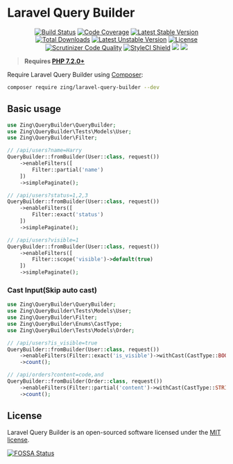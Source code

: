 # Laravel Query Builder

<p align="center">
<a href=""><img src="https://github.com/zingimmick/laravel-query-builder/workflows/tests/badge.svg" alt="Build Status"></a>
<a href="https://codecov.io/gh/zingimmick/laravel-query-builder"><img src="https://codecov.io/gh/zingimmick/laravel-query-builder/branch/master/graph/badge.svg" alt="Code Coverage" /></a>
<a href="https://packagist.org/packages/zing/laravel-query-builder"><img src="https://poser.pugx.org/zing/laravel-query-builder/v/stable.svg" alt="Latest Stable Version"></a>
<a href="https://packagist.org/packages/zing/laravel-query-builder"><img src="https://poser.pugx.org/zing/laravel-query-builder/downloads" alt="Total Downloads"></a>
<a href="https://packagist.org/packages/zing/laravel-query-builder"><img src="https://poser.pugx.org/zing/laravel-query-builder/v/unstable.svg" alt="Latest Unstable Version"></a>
<a href="https://packagist.org/packages/zing/laravel-query-builder"><img src="https://poser.pugx.org/zing/laravel-query-builder/license" alt="License"></a>
<a href="https://scrutinizer-ci.com/g/zingimmick/laravel-query-builder"><img src="https://scrutinizer-ci.com/g/zingimmick/laravel-query-builder/badges/quality-score.png" alt="Scrutinizer Code Quality"></a>
<a href="https://github.styleci.io/repos/255621279"><img src="https://github.styleci.io/repos/255621279/shield?branch=master" alt="StyleCI Shield"></a>
<a href="https://codeclimate.com/github/zingimmick/laravel-query-builder/maintainability"><img src="https://api.codeclimate.com/v1/badges/6bd3cbd5bd75b6ec5b2e/maintainability" /></a>
<a href="https://app.fossa.com/projects/git%2Bgithub.com%2Fzingimmick%2Flaravel-query-builder?ref=badge_shield" alt="FOSSA Status"><img src="https://app.fossa.com/api/projects/git%2Bgithub.com%2Fzingimmick%2Flaravel-query-builder.svg?type=shield"/></a>
</p>

> **Requires [PHP 7.2.0+](https://php.net/releases/)**

Require Laravel Query Builder using [Composer](https://getcomposer.org):

```bash
composer require zing/laravel-query-builder --dev
```

## Basic usage

```php
use Zing\QueryBuilder\QueryBuilder;
use Zing\QueryBuilder\Tests\Models\User;
use Zing\QueryBuilder\Filter;

// /api/users?name=Harry
QueryBuilder::fromBuilder(User::class, request())
    ->enableFilters([
        Filter::partial('name')
    ])
    ->simplePaginate();

// /api/users?status=1,2,3
QueryBuilder::fromBuilder(User::class, request())
    ->enableFilters([
        Filter::exact('status')
    ])
    ->simplePaginate();

// /api/users?visible=1
QueryBuilder::fromBuilder(User::class, request())
    ->enableFilters([
        Filter::scope('visible')->default(true)
    ])
    ->simplePaginate();
```

### Cast Input(Skip auto cast)

```php
use Zing\QueryBuilder\QueryBuilder;
use Zing\QueryBuilder\Tests\Models\User;
use Zing\QueryBuilder\Filter;
use Zing\QueryBuilder\Enums\CastType;
use Zing\QueryBuilder\Tests\Models\Order;

// /api/users?is_visible=true
QueryBuilder::fromBuilder(User::class, request())
    ->enableFilters(Filter::exact('is_visible')->withCast(CastType::BOOLEAN))
    ->count();

// /api/orders?content=code,and
QueryBuilder::fromBuilder(Order::class, request())
    ->enableFilters(Filter::partial('content')->withCast(CastType::STRING))
    ->count();
```

## License

Laravel Query Builder is an open-sourced software licensed under the [MIT license](LICENSE).

[![FOSSA Status](https://app.fossa.com/api/projects/git%2Bgithub.com%2Fzingimmick%2Flaravel-query-builder.svg?type=large)](https://app.fossa.com/projects/git%2Bgithub.com%2Fzingimmick%2Flaravel-query-builder?ref=badge_large)